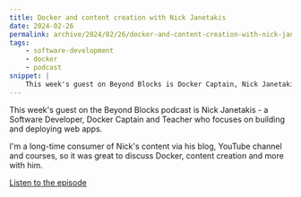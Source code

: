 ```yaml
---
title: Docker and content creation with Nick Janetakis
date: 2024-02-26
permalink: archive/2024/02/26/docker-and-content-creation-with-nick-janetakis
tags:
    - software-development
    - docker
    - podcast
snippet: |
    This week's guest on Beyond Blocks is Docker Captain, Nick Janetakis.
---
```


This week's guest on the Beyond Blocks podcast is Nick Janetakis - a Software Developer, Docker Captain and Teacher who focuses on building and deploying web apps.

I'm a long-time consumer of Nick's content via his blog, YouTube channel and courses, so it was great to discuss Docker, content creation and more with him.

[Listen to the episode]({{site.url}}/podcast/12-nick-janetakis-docker)
